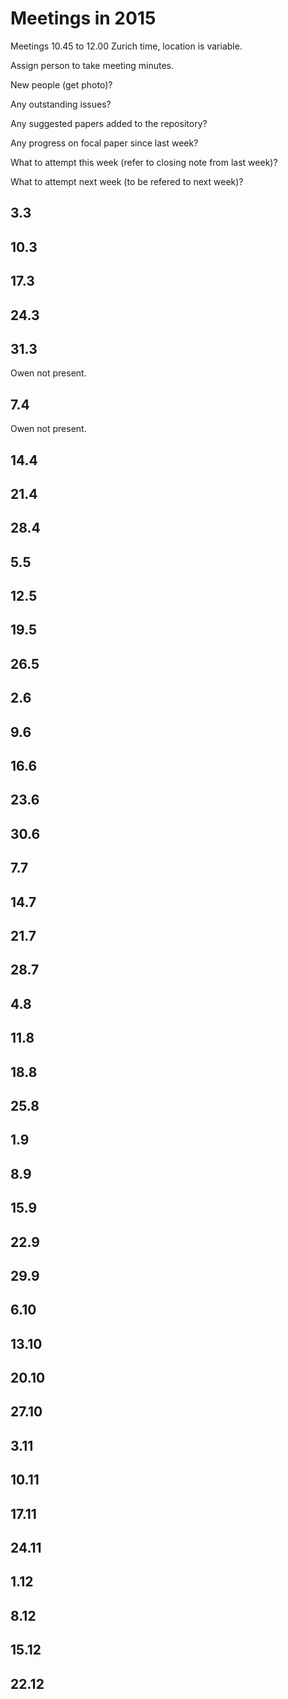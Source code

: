 # Meetings in 2015

Meetings 10.45 to 12.00 Zurich time, location is variable.

Assign person to take meeting minutes.

New people (get photo)?

Any outstanding issues?

Any suggested papers added to the repository?

Any progress on focal paper since last week?

What to attempt this week (refer to closing note from last week)?

What to attempt next week (to be refered to next week)?

## 3.3

## 10.3

## 17.3

## 24.3

## 31.3
Owen not present.

## 7.4
Owen not present.

## 14.4

## 21.4

## 28.4

## 5.5

## 12.5

## 19.5

## 26.5

## 2.6

## 9.6

## 16.6

## 23.6

## 30.6

## 7.7

## 14.7

## 21.7

## 28.7

## 4.8

## 11.8

## 18.8

## 25.8

## 1.9

## 8.9

## 15.9

## 22.9

## 29.9

## 6.10

## 13.10

## 20.10

## 27.10

## 3.11

## 10.11

## 17.11

## 24.11

## 1.12

## 8.12

## 15.12

## 22.12
